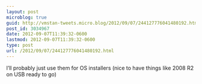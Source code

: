 ```yaml
---
layout: post
microblog: true
guid: http://vmstan-tweets.micro.blog/2012/09/07/244127776041480192.html
post_id: 3034967
date: 2012-09-07T11:39:32-0600
lastmod: 2012-09-07T11:39:32-0600
type: post
url: /2012/09/07/244127776041480192.html
---
```

I’ll probably just use them for OS installers (nice to have things like 2008 R2 on USB ready to go)
